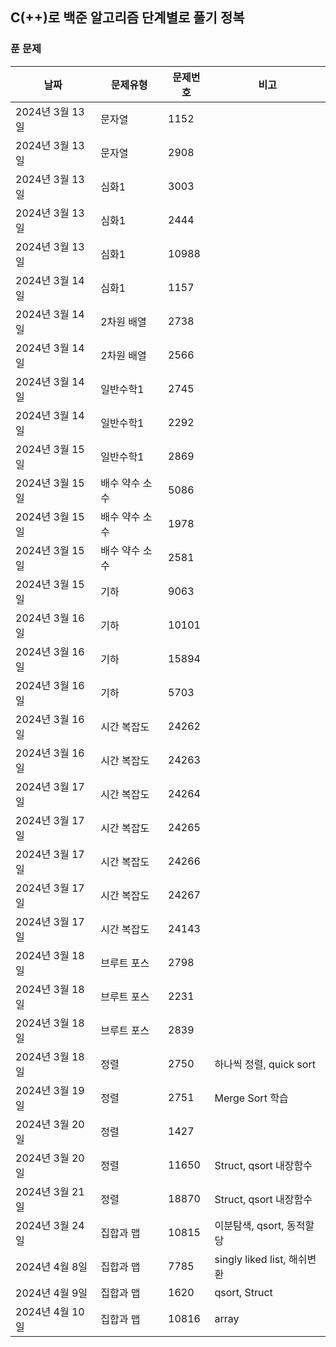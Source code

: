 ## C(++)로 백준 알고리즘 단계별로 풀기 정복

### 푼 문제

|날짜|문제유형|문제번호|비고|
|--|--|--|--|
| 2024년 3월 13일 | 문자열 | 1152 |  |
| 2024년 3월 13일 | 문자열 | 2908 |  |
| 2024년 3월 13일 | 심화1 | 3003 |  |
| 2024년 3월 13일 | 심화1 | 2444 |  |
| 2024년 3월 13일 | 심화1 | 10988 |  |
| 2024년 3월 14일 | 심화1 | 1157 |  |
| 2024년 3월 14일 | 2차원 배열 | 2738 |  |
| 2024년 3월 14일 | 2차원 배열 | 2566 |  |
| 2024년 3월 14일 | 일반수학1 | 2745 |  |
| 2024년 3월 14일 | 일반수학1 | 2292 |  |
| 2024년 3월 15일 | 일반수학1 | 2869 |  |
| 2024년 3월 15일 | 배수 약수 소수 | 5086 |  |
| 2024년 3월 15일 | 배수 약수 소수 | 1978 |  |
| 2024년 3월 15일 | 배수 약수 소수 | 2581 |  |
| 2024년 3월 15일 | 기하 | 9063 |  |
| 2024년 3월 16일 | 기하 | 10101 |  |
| 2024년 3월 16일 | 기하 | 15894 |  |
| 2024년 3월 16일 | 기하 | 5703 |  |
| 2024년 3월 16일 | 시간 복잡도 | 24262 |  |
| 2024년 3월 16일 | 시간 복잡도 | 24263 |  |
| 2024년 3월 17일 | 시간 복잡도 | 24264 |  |
| 2024년 3월 17일 | 시간 복잡도 | 24265 |  |
| 2024년 3월 17일 | 시간 복잡도 | 24266 |  |
| 2024년 3월 17일 | 시간 복잡도 | 24267 |  |
| 2024년 3월 17일 | 시간 복잡도 | 24143 |  |
| 2024년 3월 18일 | 브루트 포스 | 2798 |  |
| 2024년 3월 18일 | 브루트 포스 | 2231 |  |
| 2024년 3월 18일 | 브루트 포스 | 2839 |  |
| 2024년 3월 18일 | 정렬 | 2750 | 하나씩 정렬, quick sort |
| 2024년 3월 19일 | 정렬 | 2751 | Merge Sort 학습 |
| 2024년 3월 20일 | 정렬 | 1427 |  |
| 2024년 3월 20일 | 정렬 | 11650 | Struct, qsort 내장함수 |
| 2024년 3월 21일 | 정렬 | 18870 | Struct, qsort 내장함수 |
| 2024년 3월 24일 | 집합과 맵 | 10815 | 이분탐색, qsort, 동적할당 |
| 2024년 4월 8일 | 집합과 맵 | 7785 | singly liked list, 해쉬변환 |
| 2024년 4월 9일 | 집합과 맵 | 1620 | qsort, Struct |
| 2024년 4월 10일 | 집합과 맵 | 10816 | array |
